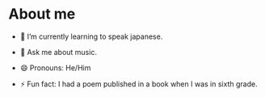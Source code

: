 # About me






- 🌱 I’m currently learning to speak japanese.

- 💬 Ask me about music.
  
- 😄 Pronouns: He/Him
- ⚡ Fun fact: I had a poem published in a book when I was in sixth grade.

